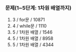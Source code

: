 ### 문제(1~5단계: 1차원 배열까지)

1. 3 / for문 / 10871
2. 4 / while문 / 1110
3. 5 / 1차원 배열 / 1546
4. 5 / 1차원 배열 / 8958
5. 5 / 1차원 배열 / 4344
